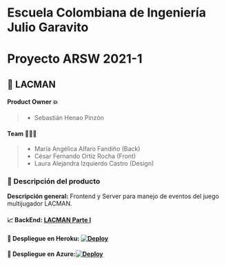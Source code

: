 # Escuela Colombiana de Ingeniería Julio Garavito

# Proyecto ARSW 2021-1

## 📍 LACMAN

#### Product Owner 💥

> - Sebastián Henao Pinzón

#### Team 👤👤👤

> - María Angélica Alfaro Fandiño (Back)
> - César Fernando Ortiz Rocha (Front)
> - Laura Alejandra Izquierdo Castro (Design)

### 🔎 Descripción del producto

**Descripción general:** Frontend y Server para manejo de eventos del juego multijugador LACMAN.

#### 📈 BackEnd: [LACMAN Parte I](https://github.com/Los-Programadoress/ARSW-2-2021-1-PROY)

#### 🚀 Despliegue en Heroku: [![Deploy](https://www.herokucdn.com/deploy/button.svg)](https://lacman-si.herokuapp.com)

#### 🚀 Despliegue en Azure:[![Deploy](https://aka.ms/deploytoazurebutton)](https://lacmanmultiplayer.azurewebsites.net)
